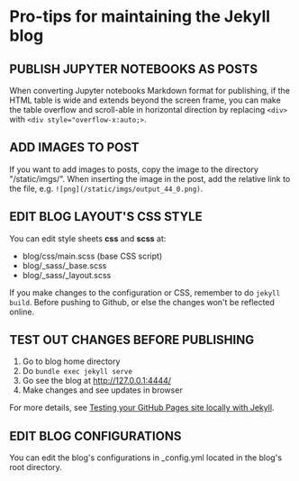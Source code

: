# Pro-tips for maintaining the Jekyll blog

## PUBLISH JUPYTER NOTEBOOKS AS POSTS

When converting Jupyter notebooks Markdown format for publishing, if the HTML table is wide and extends beyond the screen frame, you can make the table overflow and scroll-able in horizontal direction by replacing `<div>` with `<div style="overflow-x:auto;>`.


## ADD IMAGES TO POST

If you want to add images to posts, copy the image to the directory "/static/imgs/". When inserting the image in the post, add the relative link to the file, e.g. `![png](/static/imgs/output_44_0.png)`.


## EDIT BLOG LAYOUT'S CSS STYLE 

You can edit style sheets __css__ and __scss__ at: 

* blog/css/main.scss (base CSS script)
* blog/_sass/_base.scss
* blog/_sass/_layout.scss 

If you make changes to the configuration or CSS, remember to do `jekyll build`. Before pushing to Github, or else the changes won't be reflected online.


## TEST OUT CHANGES BEFORE PUBLISHING

1. Go to blog home directory
2. Do `bundle exec jekyll serve`
3. Go see the blog at http://127.0.0.1:4444/
4. Make changes and see updates in browser

For more details, see [Testing your GitHub Pages site locally with Jekyll](https://docs.github.com/en/pages/setting-up-a-github-pages-site-with-jekyll/testing-your-github-pages-site-locally-with-jekyll).


## EDIT BLOG CONFIGURATIONS

You can edit the blog's configurations in _config.yml located in the blog's root directory.
